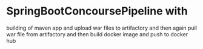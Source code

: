 # SpringBootConcoursePipeline with 
building of  maven app and upload war files to artifactory and then again pull war file from artifactory and then build docker image and push to docker hub 
